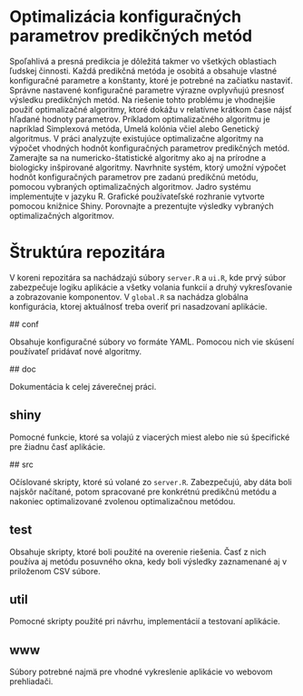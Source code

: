 # Optimalizácia konfiguračných parametrov predikčných metód

Spoľahlivá a presná predikcia je dôležitá takmer vo všetkých oblastiach ľudskej
činnosti. Každá predikčná metóda je osobitá a obsahuje vlastné konfiguračné
parametre a konštanty, ktoré je potrebné na začiatku nastaviť. Správne nastavené
konfiguračné parametre výrazne ovplyvňujú presnosť výsledku predikčných metód.
Na riešenie tohto problému je vhodnejšie použiť optimalizačné algoritmy, ktoré
dokážu v relatívne krátkom čase nájsť hľadané hodnoty parametrov. Príkladom
optimalizačného algoritmu je napríklad Simplexová metóda, Umelá kolónia včiel
alebo Genetický algoritmus. V práci analyzujte existujúce optimalizačne
algoritmy na výpočet vhodných hodnôt konfiguračných parametrov predikčných
metód. Zamerajte sa na numericko-štatistické algoritmy ako aj na prírodne
a biologicky inšpirované algoritmy. Navrhnite systém, ktorý umožní výpočet
hodnôt konfiguračných parametrov pre zadanú predikčnú metódu, pomocou vybraných
optimalizačných algoritmov. Jadro systému implementujte v jazyku R. Grafické
používateľské rozhranie vytvorte pomocou knižnice Shiny. Porovnajte
a prezentujte výsledky vybraných optimalizačných algoritmov.


# Štruktúra repozitára

V koreni repozitára sa nachádzajú súbory `server.R` a `ui.R`, kde prvý súbor
zabezpečuje logiku aplikácie a všetky volania funkcií a druhý vykresľovanie
a zobrazovanie komponentov. V `global.R` sa nachádza globálna konfigurácia,
ktorej aktuálnosť treba overiť pri nasadzovaní aplikácie.

## conf

Obsahuje konfiguračné súbory vo formáte YAML. Pomocou nich vie skúsení používateľ
pridávať nové algoritmy.


## doc

Dokumentácia k celej záverečnej práci.


## shiny

Pomocné funkcie, ktoré sa volajú z viacerých miest alebo nie sú špecifické pre
žiadnu časť aplikácie.


## src

Očíslované skripty, ktoré sú volané zo `server.R`. Zabezpečujú, aby dáta boli
najskôr načítané, potom spracované pre konkrétnú predikčnú metódu a nakoniec
optimalizované zvolenou optimalizačnou metódou.


## test

Obsahuje skripty, ktoré boli použité na overenie riešenia. Časť z nich používa
aj metódu posuvného okna, kedy boli výsledky zaznamenané aj v priloženom CSV súbore.


## util

Pomocné skripty použité pri návrhu, implementácií a testovaní aplikácie.


## www

Súbory potrebné najmä pre vhodné vykreslenie aplikácie vo webovom prehliadači.

